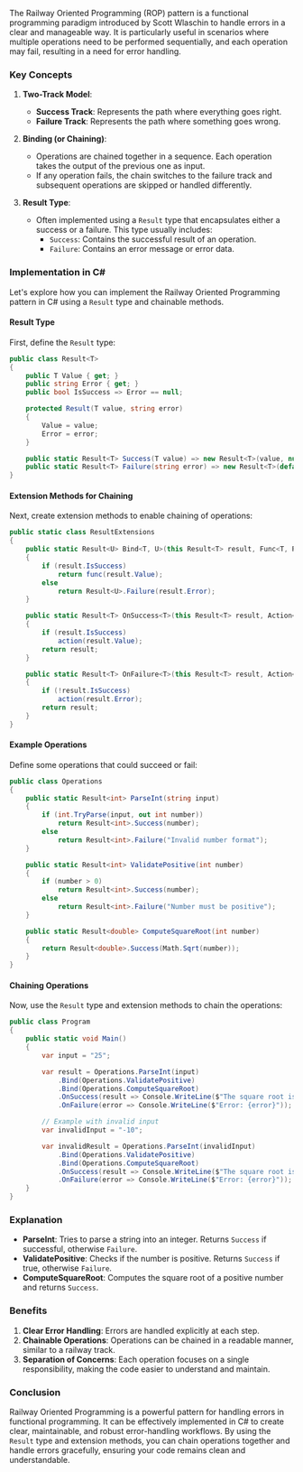 The Railway Oriented Programming (ROP) pattern is a functional programming paradigm introduced by Scott Wlaschin to handle errors in a clear and manageable way. It is particularly useful in scenarios where multiple operations need to be performed sequentially, and each operation may fail, resulting in a need for error handling.

### Key Concepts

1. **Two-Track Model**:
   - **Success Track**: Represents the path where everything goes right.
   - **Failure Track**: Represents the path where something goes wrong.

2. **Binding (or Chaining)**:
   - Operations are chained together in a sequence. Each operation takes the output of the previous one as input.
   - If any operation fails, the chain switches to the failure track and subsequent operations are skipped or handled differently.

3. **Result Type**:
   - Often implemented using a `Result` type that encapsulates either a success or a failure. This type usually includes:
     - `Success`: Contains the successful result of an operation.
     - `Failure`: Contains an error message or error data.

### Implementation in C#

Let's explore how you can implement the Railway Oriented Programming pattern in C# using a `Result` type and chainable methods.

#### Result Type

First, define the `Result` type:

```csharp
public class Result<T>
{
    public T Value { get; }
    public string Error { get; }
    public bool IsSuccess => Error == null;

    protected Result(T value, string error)
    {
        Value = value;
        Error = error;
    }

    public static Result<T> Success(T value) => new Result<T>(value, null);
    public static Result<T> Failure(string error) => new Result<T>(default, error);
}
```

#### Extension Methods for Chaining

Next, create extension methods to enable chaining of operations:

```csharp
public static class ResultExtensions
{
    public static Result<U> Bind<T, U>(this Result<T> result, Func<T, Result<U>> func)
    {
        if (result.IsSuccess)
            return func(result.Value);
        else
            return Result<U>.Failure(result.Error);
    }

    public static Result<T> OnSuccess<T>(this Result<T> result, Action<T> action)
    {
        if (result.IsSuccess)
            action(result.Value);
        return result;
    }

    public static Result<T> OnFailure<T>(this Result<T> result, Action<string> action)
    {
        if (!result.IsSuccess)
            action(result.Error);
        return result;
    }
}
```

#### Example Operations

Define some operations that could succeed or fail:

```csharp
public class Operations
{
    public static Result<int> ParseInt(string input)
    {
        if (int.TryParse(input, out int number))
            return Result<int>.Success(number);
        else
            return Result<int>.Failure("Invalid number format");
    }

    public static Result<int> ValidatePositive(int number)
    {
        if (number > 0)
            return Result<int>.Success(number);
        else
            return Result<int>.Failure("Number must be positive");
    }

    public static Result<double> ComputeSquareRoot(int number)
    {
        return Result<double>.Success(Math.Sqrt(number));
    }
}
```

#### Chaining Operations

Now, use the `Result` type and extension methods to chain the operations:

```csharp
public class Program
{
    public static void Main()
    {
        var input = "25";

        var result = Operations.ParseInt(input)
            .Bind(Operations.ValidatePositive)
            .Bind(Operations.ComputeSquareRoot)
            .OnSuccess(result => Console.WriteLine($"The square root is {result}"))
            .OnFailure(error => Console.WriteLine($"Error: {error}"));

        // Example with invalid input
        var invalidInput = "-10";

        var invalidResult = Operations.ParseInt(invalidInput)
            .Bind(Operations.ValidatePositive)
            .Bind(Operations.ComputeSquareRoot)
            .OnSuccess(result => Console.WriteLine($"The square root is {result}"))
            .OnFailure(error => Console.WriteLine($"Error: {error}"));
    }
}
```

### Explanation

- **ParseInt**: Tries to parse a string into an integer. Returns `Success` if successful, otherwise `Failure`.
- **ValidatePositive**: Checks if the number is positive. Returns `Success` if true, otherwise `Failure`.
- **ComputeSquareRoot**: Computes the square root of a positive number and returns `Success`.

### Benefits

1. **Clear Error Handling**: Errors are handled explicitly at each step.
2. **Chainable Operations**: Operations can be chained in a readable manner, similar to a railway track.
3. **Separation of Concerns**: Each operation focuses on a single responsibility, making the code easier to understand and maintain.

### Conclusion

Railway Oriented Programming is a powerful pattern for handling errors in functional programming. It can be effectively implemented in C# to create clear, maintainable, and robust error-handling workflows. By using the `Result` type and extension methods, you can chain operations together and handle errors gracefully, ensuring your code remains clean and understandable.